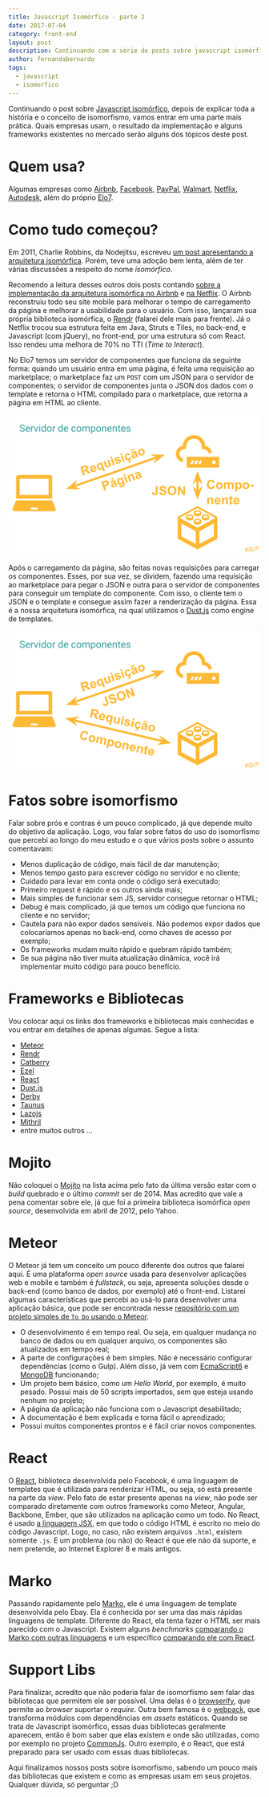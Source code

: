 ```yaml
---
title: Javascript Isomórfico - parte 2
date: 2017-07-04
category: front-end
layout: post
description: Continuando com a série de posts sobre javascript isomórfico, agora falando um pouco mais sobre frameworks e onde usá-los.
author: fernandabernardo
tags:
  - javascript
  - isomorfico
---
```


Continuando o post sobre [Javascript isomórfico](/isomorfismo), depois de explicar toda a história e o conceito de isomorfismo, vamos entrar em uma parte mais prática. Quais empresas usam, o resultado da implementação e alguns frameworks existentes no mercado serão alguns dos tópicos deste post.

# Quem usa?
Algumas empresas como [Airbnb](https://www.airbnb.com.br/), [Facebook](https://www.facebook.com/), [PayPal](https://www.paypal.com/br/), [Walmart](https://www.walmart.com.br/), [Netflix](https://www.netflix.com/br/), [Autodesk](https://www.autodesk.com.br/), além do próprio [Elo7](https://www.elo7.com.br/).

# Como tudo começou?
Em 2011, Charlie Robbins, da Nodejitsu, escreveu [um post apresentando a arquitetura isomórfica](https://blog.nodejitsu.com/scaling-isomorphic-javascript-code/). Porém, teve uma adoção bem lenta, além de ter várias discussões a respeito do nome *isomórfico*.

Recomendo a leitura desses outros dois posts contando [sobre a implementação da arquitetura isomórfica no Airbnb](http://nerds.airbnb.com/isomorphic-javascript-future-web-apps/) e [na Netflix](http://techblog.netflix.com/2015/08/making-netflixcom-faster.html). O Airbnb reconstruiu todo seu site mobile para melhorar o tempo de carregamento da página e melhorar a usabilidade para o usuário. Com isso, lançaram sua própria biblioteca isomórfica, o [Rendr](http://rendrjs.github.io/) (falarei dele mais para frente). Já o Netflix trocou sua estrutura feita em Java, Struts e Tiles, no back-end, e Javascript (com jQuery), no front-end, por uma estrutura só com React. Isso rendeu uma melhora de 70% no TTI (*Time to Interact*).

No Elo7 temos um servidor de componentes que funciona da seguinte forma: quando um usuário entra em uma página, é feita uma requisição ao marketplace; o marketplace faz um `POST` com um JSON para o servidor de componentes; o servidor de componentes junta o JSON dos dados com o template e retorna o HTML compilado para o marketplace, que retorna a página em HTML ao cliente.

![Fluxo da primeira requisição](/images/isomorfismo-parte-2-1.png)

Após o carregamento da página, são feitas novas requisições para carregar os componentes. Esses, por sua vez, se dividem, fazendo uma requisição ao marketplace para pegar o JSON e outra para o servidor de componentes para conseguir um template do componente. Com isso, o cliente tem o JSON e o template e consegue assim fazer a renderização da página. Essa é a nossa arquitetura isomórfica, na qual utilizamos o [Dust.js](http://www.dustjs.com/) como engine de templates.

![Fluxo após o carregamento da página](/images/isomorfismo-parte-2-2.png)


# Fatos sobre isomorfismo
Falar sobre prós e contras é um pouco complicado, já que depende muito do objetivo da aplicação. Logo, vou falar sobre fatos do uso do isomorfismo que percebi ao longo do meu estudo e o que vários posts sobre o assunto comentavam:
* Menos duplicação de código, mais fácil de dar manutenção;
* Menos tempo gasto para escrever código no servidor e no cliente;
* Cuidado para levar em conta onde o código será executado;
* Primeiro request é rápido e os outros ainda mais;
* Mais simples de funcionar sem JS, servidor consegue retornar o HTML;
* Debug é mais complicado, já que temos um código que funciona no cliente e no servidor;
* Cautela para não expor dados sensíveis. Não podemos expor dados que colocaríamos apenas no back-end, como chaves de acesso por exemplo;
* Os frameworks mudam muito rápido e quebram rápido também;
* Se sua página não tiver muita atualização dinâmica, você irá implementar muito código para pouco benefício.

# Frameworks e Bibliotecas
Vou colocar aqui os links dos frameworks e bibliotecas mais conhecidas e vou entrar em detalhes de apenas algumas. Segue a lista:
* [Meteor](https://www.meteor.com/)
* [Rendr](http://rendrjs.github.io/)
* [Catberry](http://catberry.org/)
* [Ezel](http://ezeljs.com/)
* [React](https://facebook.github.io/react/)
* [Dust.js](http://www.dustjs.com/)
* [Derby](http://derbyjs.com/)
* [Taunus](https://github.com/taunus/taunus)
* [Lazojs](https://github.com/lazojs/lazo)
* [Mithril](http://mithril.js.org/)
* entre muitos outros ...

# Mojito
Não coloquei o [Mojito](https://github.com/yahoo/mojito) na lista acima pelo fato da última versão estar com o *build* quebrado e o último *commit* ser de 2014. Mas acredito que vale a pena comentar sobre ele, já que foi a primeira biblioteca isomórfica *open source*, desenvolvida em abril de 2012, pelo Yahoo.

# Meteor
O Meteor já tem um conceito um pouco diferente dos outros que falarei aqui. É uma plataforma *open source* usada para desenvolver aplicações web e mobile e também é *fullstack*, ou seja, apresenta soluções desde o back-end (como banco de dados, por exemplo) até o front-end. Listarei algumas características que percebi ao usá-lo para desenvolver uma aplicação básica, que pode ser encontrada nesse [repositório com um projeto simples de `To Do` usando o Meteor](https://github.com/FernandaBernardo/meteor-simple-todos).
* O desenvolvimento é em tempo real. Ou seja, em qualquer mudança no banco de dados ou em qualquer arquivo, os componentes são atualizados em tempo real;
* A parte de configurações é bem simples. Não é necessário configurar dependências (como o Gulp). Além disso, já vem com [EcmaScript6](http://es6-features.org/) e [MongoDB](https://www.mongodb.com/) funcionando;
* Um projeto bem básico, como um *Hello World*, por exemplo, é muito pesado. Possui mais de 50 scripts importados, sem que esteja usando nenhum no projeto;
* A página da aplicação não funciona com o Javascript desabilitado;
* A documentação é bem explicada e torna fácil o aprendizado;
* Possui muitos componentes prontos e é fácil criar novos componentes.

# React
O [React](https://facebook.github.io/react/), biblioteca desenvolvida pelo Facebook, é uma linguagem de templates que é utilizada para renderizar HTML, ou seja, só está presente na parte da *view*. Pelo fato de estar presente apenas na *view*, não pode ser comparado diretamente com outros frameworks como Meteor, Angular, Backbone, Ember, que são utilizados na aplicação como um todo.
No React, é usado [a linguagem JSX](https://jsx.github.io/), em que todo o código HTML é escrito no meio do código Javascript. Logo, no caso, não existem arquivos `.html`, existem somente `.js`. E um problema (ou não) do React é que ele não dá suporte, e nem pretende, ao Internet Explorer 8 e mais antigos.

# Marko
Passando rapidamente pelo [Marko](https://github.com/marko-js/marko), ele é uma linguagem de template desenvolvida pelo Ebay. Ela é conhecida por ser uma das mais rápidas linguagens de template. Diferente do React, ela tenta fazer o HTML ser mais parecido com o Javascript. Existem alguns *benchmarks* [comparando o Marko com outras linguagens](https://github.com/marko-js/templating-benchmarks) e um específico [comparando ele com React](https://github.com/patrick-steele-idem/marko-vs-react).

# Support Libs
Para finalizar, acredito que não poderia falar de isomorfismo sem falar das bibliotecas que permitem ele ser possível. Uma delas é o [browserify](http://browserify.org/), que permite ao *browser* suportar o *require*. Outra bem famosa é o [webpack](https://webpack.github.io/), que transforma módulos com dependências em *assets* estáticos. Quando se trata de Javascript isomórfico, essas duas bibliotecas geralmente aparecem, então é bom saber que elas existem e onde são utilizadas, como por exemplo no projeto [CommonJs](http://www.commonjs.org/). Outro exemplo, é o React, que está preparado para ser usado com essas duas bibliotecas.

Aqui finalizamos nossos posts sobre isomorfismo, sabendo um pouco mais das bibliotecas que existem e como as empresas usam em seus projetos. Qualquer dúvida, só perguntar ;D
